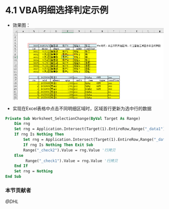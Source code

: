 # 4.1 VBA明细选择判定示例
* 效果图：  
![](./4.1.1.jpg?raw=true)

* 实现在Excel表格中点击不同明细区域时，区域首行更新为选中行的数据  
```vb
Private Sub Worksheet_SelectionChange(ByVal Target As Range)    
    Dim rng
    Set rng = Application.Intersect(Target(1).EntireRow,Range("_data1")) '检查是否为data1行区域    
    If rng Is Nothing Then
        Set rng = Application.Intersect(Target(1).EntireRow,Range("_data2")) '检查是否为data2行区域
        If rng Is Nothing Then Exit Sub
        Range("_check2").Value = rng.Value '行拷贝
    Else
         Range("_check1").Value = rng.Value '行拷贝
    End If
    Set rng = Nothing	
End Sub
```

### 本节贡献者
*@DHL*
 